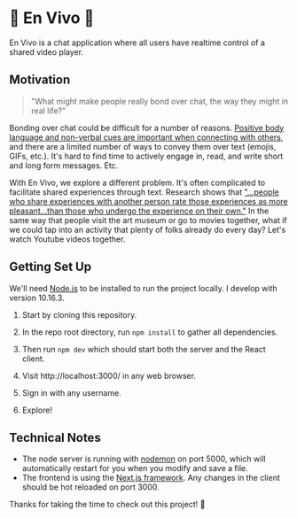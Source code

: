 # 🎉 En Vivo 🎉
En Vivo is a chat application where all users have realtime control of a shared video player.

## Motivation
> "What might make people really bond over chat, the way they might in real life?"

Bonding over chat could be difficult for a number of reasons. [Positive body language and non-verbal cues are important when connecting with others](http://faculty.sites.uci.edu/crhlab/files/2011/03/2015-Campos-Schoebi-Gonzaga-Gable-Keltner-2015.pdf), and there are a limited number of ways to convey them over text (emojis, GIFs, etc.). It's hard to find time to actively engage in, read, and write short and long form messages. Etc.

With En Vivo, we explore a different problem. It's often complicated to facilitate shared experiences through text. Research shows that ["...people who share experiences with another person rate those experiences as more pleasant...than those who undergo the experience on their own."](https://www.eurekalert.org/pub_releases/2014-10/afps-smb100714.php) In the same way that people visit the art museum or go to movies together, what if we could tap into an activity that plenty of folks already do every day? Let's watch Youtube videos together.


## Getting Set Up

We'll need [Node.js](https://nodejs.org/en/) to be installed to run the project locally. I develop with version 10.16.3.

1. Start by cloning this repository.

2. In the repo root directory, run `npm install` to gather all dependencies.

3. Then run `npm dev` which should start both the server and the React client.

4. Visit http://localhost:3000/ in any web browser.

5. Sign in with any username.

6. Explore!

## Technical Notes

- The node server is running with [nodemon](https://nodemon.io/) on port 5000, which will automatically restart for you when you modify and save a file.
- The frontend is using the [Next.js framework](https://nextjs.org/docs/getting-started). Any changes in the client should be hot reloaded on port 3000.

Thanks for taking the time to check out this project! 🙏
